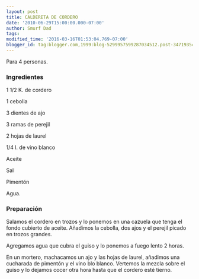 ```yaml
---
layout: post
title: CALDERETA DE CORDERO
date: '2010-06-29T15:00:00.000-07:00'
author: Smurf Dad
tags: 
modified_time: '2016-03-16T01:53:04.769-07:00'
blogger_id: tag:blogger.com,1999:blog-5299957599287034512.post-3471935484267115799
---
```


Para 4 personas.

<h3>Ingredientes</h3>

1 1/2 K. de cordero

1 cebolla

3 dientes de ajo

3 ramas de perejil

2 hojas de laurel

1/4 l. de vino blanco

Aceite

Sal

Pimentón

Agua.

<h3>Preparación</h3>

Salamos el cordero en trozos y lo ponemos en una cazuela que tenga el fondo cubierto de aceite. Añadimos la cebolla, dos ajos y el perejil picado en trozos grandes.

Agregamos agua que cubra el guiso y lo ponemos a fuego lento 2 horas.

En un mortero, machacamos un ajo y las hojas de laurel, añadimos una cucharada de pimentón y el vino blo blanco. Vertemos la mezcla sobre el guiso y lo dejamos cocer otra hora hasta que el cordero esté tierno.

